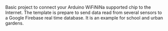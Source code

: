 Basic project to connect your Arduino WiFiNiNa supported chip to the Internet. 
The template is prepare to send data read from several sensors to a Google Firebase real time database.
It is an example for school and urban gardens.
